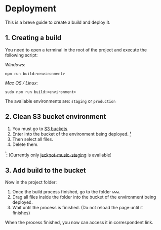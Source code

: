# Deployment

This is a breve guide to create a build and deploy it.

## 1. Creating a build

You need to open a terminal in the root of the project and execute the following script:

_Windows_:

```shell script
npm run build:<environment>
```

_Mac OS / Linux_:

```shell script
sudo npm run build:<environment>
```

The available environments are: `staging` or `production`

## 2. Clean S3 bucket environment

1. You must go to
[S3 buckets](https://s3.console.aws.amazon.com/s3/home?region=us-east-1).
1. Enter into the bucket of the environment being deployed. [&sup1;](#footnote1)
1. Then select all files.
1. Delete them.
<!-- markdownlint-disable MD033 -->
<sup id="myfootnote1">&sup1;</sup>:
(Currently only
[jackpot-music-staging](https://s3.console.aws.amazon.com/s3/buckets/jackpot-music-staging/?region=us-east-1&tab=overview)
is available)

## 3. Add build to the bucket

 Now in the project folder:

 1. Once the build process finished, go to the folder `www`.
 2. Drag all files inside the folder into the bucket of the environment being deployed.
 3. Wait until the process is finished. (Do not reload the page until it finishes)

 When the process finished, you now can access it in correspondent link.
